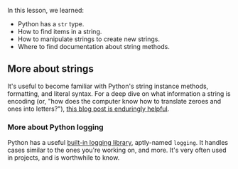 
In this lesson, we learned:
 - Python has a `str` type.
 - How to find items in a string.
 - How to manipulate strings to create new strings.
 - Where to find documentation about string methods.

## More about strings

It's useful to become familiar with Python's string instance methods, formatting, and literal syntax. For a deep dive on what information a string is encoding (or, "how does the computer know how to translate zeroes and ones into letters?"), [this blog post is enduringly helpful][joel-on-text].

### More about Python logging

Python has a useful [built-in logging library][logging-library], aptly-named `logging`. It handles cases similar
to the ones you're working on, and more. It's very often used in projects, and is worthwhile to know.

[joel-on-text]: https://www.joelonsoftware.com/2003/10/08/the-absolute-minimum-every-software-developer-absolutely-positively-must-know-about-unicode-and-character-sets-no-excuses/
[logging-library]: https://docs.python.org/3.8/library/logging.html
